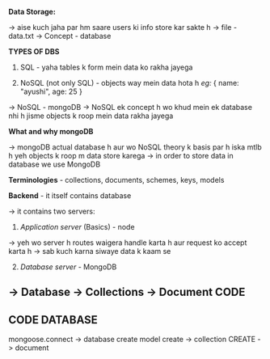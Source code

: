 **Data Storage:**

-> aise kuch jaha par hm saare users ki info store kar sakte h
-> file - data.txt
-> Concept - database

**TYPES OF DBS**

1. SQL - yaha tables k form mein data ko rakha jayega

2. NoSQL (not only SQL) - objects way mein data hota h 
*eg:* 
{
    name: "ayushi",
    age: 25
}

-> NoSQL - mongoDB
-> NoSQL ek concept h wo khud mein ek database nhi h jisme objects k roop mein data rakha jayega 

**What and why mongoDB**

-> mongoDB actual database h aur wo NoSQL theory k basis par h iska mtlb h yeh objects k roop m data store karega
-> in order to store data in database we use MongoDB

**Terminologies** - collections, documents, schemes, keys, models

**Backend** - it itself contains database

-> it contains two servers:

1. *Application server* (Basics) - node

-> yeh wo server h routes waigera handle karta h aur request ko accept karta h
-> sab kuch karna siwaye data k kaam se

2. *Database server* - MongoDB

-> Database -> Collections -> Document
CODE
----------------------------------------------------------------------------------------------


CODE                      DATABASE
----------------------------------------------------------------------------------------------
mongoose.connect ->       database create
model create     ->       collection
CREATE           ->       document
